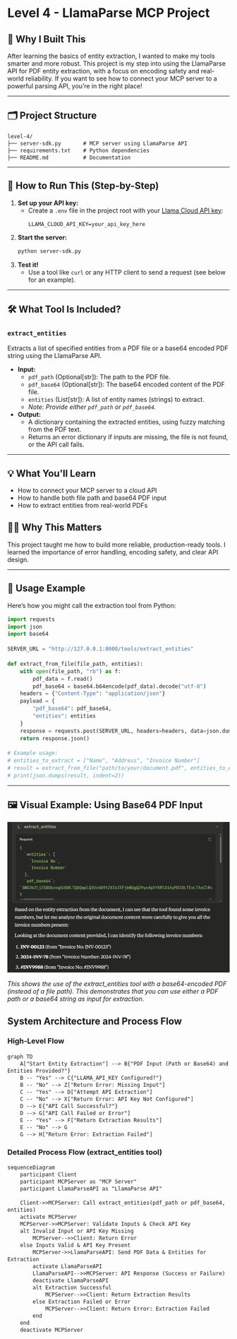 # Level 4 - LlamaParse MCP Project

## 🦙 Why I Built This

After learning the basics of entity extraction, I wanted to make my tools smarter and more robust. This project is my step into using the LlamaParse API for PDF entity extraction, with a focus on encoding safety and real-world reliability. If you want to see how to connect your MCP server to a powerful parsing API, you’re in the right place!

---

## 🗂️ Project Structure

```
level-4/
├── server-sdk.py       # MCP server using LlamaParse API
├── requirements.txt    # Python dependencies
├── README.md           # Documentation
```

---

## 🚀 How to Run This (Step-by-Step)

1. **Set up your API key:**
   - Create a `.env` file in the project root with your [Llama Cloud API key](https://cloud.llamaindex.ai/project/6d759a43-6134-4e3e-844f-2f4a6cd400a6):
     ```env
     LLAMA_CLOUD_API_KEY=your_api_key_here
     ```
2. **Start the server:**
   ```bash
   python server-sdk.py
   ```
3. **Test it!**
   - Use a tool like `curl` or any HTTP client to send a request (see below for an example).

---

## 🛠️ What Tool Is Included?

### `extract_entities`
Extracts a list of specified entities from a PDF file or a base64 encoded PDF string using the LlamaParse API.

- **Input:**
  - `pdf_path` (Optional[str]): The path to the PDF file.
  - `pdf_base64` (Optional[str]): The base64 encoded content of the PDF file.
  - `entities` (List[str]): A list of entity names (strings) to extract.
  - *Note: Provide either `pdf_path` or `pdf_base64`.*
- **Output:**
  - A dictionary containing the extracted entities, using fuzzy matching from the PDF text.
  - Returns an error dictionary if inputs are missing, the file is not found, or the API call fails.

---

## 💡 What You'll Learn
- How to connect your MCP server to a cloud API
- How to handle both file path and base64 PDF input
- How to extract entities from real-world PDFs

## 🧑‍💻 Why This Matters
This project taught me how to build more reliable, production-ready tools. I learned the importance of error handling, encoding safety, and clear API design.

---

## 🚦 Usage Example

Here’s how you might call the extraction tool from Python:

```python
import requests
import json
import base64

SERVER_URL = "http://127.0.0.1:8000/tools/extract_entities"

def extract_from_file(file_path, entities):
    with open(file_path, "rb") as f:
        pdf_data = f.read()
        pdf_base64 = base64.b64encode(pdf_data).decode("utf-8")
    headers = {"Content-Type": "application/json"}
    payload = {
        "pdf_base64": pdf_base64,
        "entities": entities
    }
    response = requests.post(SERVER_URL, headers=headers, data=json.dumps(payload))
    return response.json()

# Example usage:
# entities_to_extract = ["Name", "Address", "Invoice Number"]
# result = extract_from_file("path/to/your/document.pdf", entities_to_extract)
# print(json.dumps(result, indent=2))
```

---

## 🖼️ Visual Example: Using Base64 PDF Input

![Extract Entities with Base64](../Images/Screenshot%202025-07-09%20204635.png)

*This shows the use of the extract_entities tool with a base64-encoded PDF (instead of a file path). This demonstrates that you can use either a PDF path or a base64 string as input for extraction.*

## System Architecture and Process Flow

### High-Level Flow
```mermaid
graph TD
    A["Start Entity Extraction"] --> B{"PDF Input (Path or Base64) and Entities Provided?"}
    B -- "Yes" --> C{"LLAMA_API_KEY Configured?"}
    B -- "No" --> Z["Return Error: Missing Input"]
    C -- "Yes" --> D["Attempt API Extraction"]
    C -- "No" --> X["Return Error: API Key Not Configured"]
    D --> E{"API Call Successful?"}
    D --> G["API Call Failed or Error"]
    E -- "Yes" --> F["Return Extraction Results"]
    E -- "No" --> G
    G --> H["Return Error: Extraction Failed"]
```

### Detailed Process Flow (extract_entities tool)
```mermaid
sequenceDiagram
    participant Client
    participant MCPServer as "MCP Server"
    participant LlamaParseAPI as "LlamaParse API"

    Client->>MCPServer: Call extract_entities(pdf_path or pdf_base64, entities)
    activate MCPServer
    MCPServer->>MCPServer: Validate Inputs & Check API Key
    alt Invalid Input or API Key Missing
        MCPServer-->>Client: Return Error
    else Inputs Valid & API Key Present
        MCPServer->>LlamaParseAPI: Send PDF Data & Entities for Extraction
        activate LlamaParseAPI
        LlamaParseAPI-->>MCPServer: API Response (Success or Failure)
        deactivate LlamaParseAPI
        alt Extraction Successful
            MCPServer-->>Client: Return Extraction Results
        else Extraction Failed or Error
            MCPServer-->>Client: Return Error: Extraction Failed
        end
    end
    deactivate MCPServer
```
